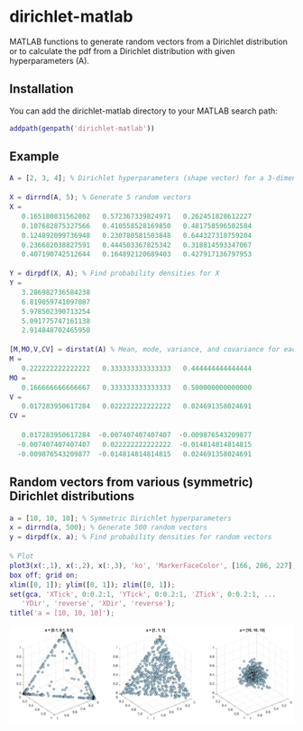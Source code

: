 # dirichlet-matlab
MATLAB functions to generate random vectors from a Dirichlet distribution or to calculate the pdf from a Dirichlet distribution with given hyperparameters (A).

## Installation
You can add the dirichlet-matlab directory to your MATLAB search path:
```matlab
addpath(genpath('dirichlet-matlab'))  
```

## Example
```matlab
A = [2, 3, 4]; % Dirichlet hyperparameters (shape vector) for a 3-dimensional distribution

X = dirrnd(A, 5); % Generate 5 random vectors
X =
   0.165180831562802   0.572367339824971   0.262451828612227
   0.107682875327566   0.410558528169850   0.481758596502584
   0.124892099736948   0.230780581503848   0.644327318759204
   0.236682038827591   0.444503367825342   0.318814593347067
   0.407190742512644   0.164892120689403   0.427917136797953
   
Y = dirpdf(X, A); % Find probability densities for X
Y =
   3.286982736584238
   6.819059741097087
   5.978502390713254
   5.091775747161138
   2.914848702465950
   
[M,MO,V,CV] = dirstat(A) % Mean, mode, variance, and covariance for each dimension
M =
   0.222222222222222   0.333333333333333   0.444444444444444
MO =
   0.166666666666667   0.333333333333333   0.500000000000000
V =
   0.017283950617284   0.022222222222222   0.024691358024691
CV =

   0.017283950617284  -0.007407407407407  -0.009876543209877
  -0.007407407407407   0.022222222222222  -0.014814814814815
  -0.009876543209877  -0.014814814814815   0.024691358024691
```

## Random vectors from various (symmetric) Dirichlet distributions
```matlab
a = [10, 10, 10]; % Symmetric Dirichlet hyperparameters
x = dirrnd(a, 500); % Generate 500 random vectors
y = dirpdf(x, a); % Find probability densities for random vectors

% Plot
plot3(x(:,1), x(:,2), x(:,3), 'ko', 'MarkerFaceColor', [166, 206, 227]./255); 
box off; grid on;
xlim([0, 1]); ylim([0, 1]); zlim([0, 1]);
set(gca, 'XTick', 0:0.2:1, 'YTick', 0:0.2:1, 'ZTick', 0:0.2:1, ...
   'YDir', 'reverse', 'XDir', 'reverse');
title('a = [10, 10, 10]');
```
![Random vectors from various Dirichlet distributions.](images/figure-random-vectors.png)